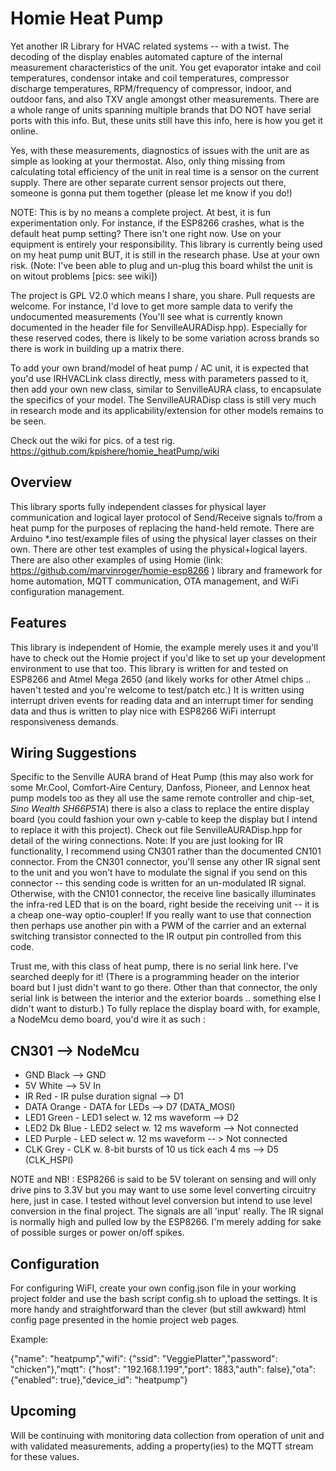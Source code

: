 #  Homie Heat Pump

Yet another IR Library for HVAC related systems -- with a twist.  The decoding of the display enables automated capture of the internal measurement characteristics of the unit.  You get evaporator intake and coil temperatures, condensor intake and coil temperatures, compressor discharge temperatures, RPM/frequency of compressor, indoor, and outdoor fans, and also TXV angle amongst other measurements.  There are a whole range of units spanning multiple brands that DO NOT have serial ports with this info.  But, these units still have this info, here is how you get it online.

Yes, with these measurements, diagnostics of issues with the unit are as simple as looking at your thermostat.  Also, only thing missing from calculating total efficiency of the unit in real time is a sensor on the current supply.  There are other separate current sensor projects out there, someone is gonna put them together (please let me know if you do!)

NOTE: This is by no means a complete project.  At best, it is fun experimentation only.  For instance, if the ESP8266 crashes, what is the default heat pump setting?  There isn't one right now.  Use on your equipment is entirely your responsibility.  This library is currently being used on my heat pump unit BUT, it is still in the research phase.  Use at your own risk. (Note: I've been able to plug and un-plug this board whilst the unit is on witout problems [pics: see wiki])

The project is GPL V2.0 which means I share, you share.  Pull requests are welcome.  For instance, I'd love to get more sample data to verify the undocumented measurements (You'll see what is currently known documented in the header file for SenvilleAURADisp.hpp).  Especially for these reserved codes, there is likely to be some variation across brands so there is work in building up a matrix there.

To add your own brand/model of heat pump / AC unit, it is expected that you'd use IRHVACLink class directly, mess with parameters passed to it, then add your own new class, similar to SenvilleAURA class, to encapsulate the specifics of your model.  The SenvilleAURADisp class is still very much in research mode and its applicability/extension for other models remains to be seen.

Check out the wiki for pics. of a test rig. https://github.com/kpishere/homie_heatPump/wiki

## Overview

This library sports fully independent classes for physical layer communication and logical layer protocol of Send/Receive signals to/from a heat pump for the purposes of replacing the hand-held remote.  There are Arduino *.ino test/example files of using the physical layer classes on their own.  There are other test examples of using the physical+logical layers.  There are also other examples of using Homie (link: https://github.com/marvinroger/homie-esp8266 ) library and framework for home automation, MQTT communication, OTA management, and WiFi configuration management.

## Features

This library is independent of Homie, the example merely uses it and you'll have to check out the Homie project if you'd like to set up your development environment to use that too.  This library is written for and tested on ESP8266 and Atmel Mega 2650 (and likely works for other Atmel chips .. haven't tested and you're welcome to test/patch etc.)  It is written using interrupt driven events for reading data and an interrupt timer for sending data and thus is written to play nice with ESP8266 WiFi interrupt responsiveness demands.

## Wiring Suggestions

Specific to the Senville AURA brand of Heat Pump (this may also work for some Mr.Cool, Comfort-Aire Century, Danfoss, Pioneer, and Lennox heat pump models too as they all use the same remote controller and chip-set, *Sino Wealth SH66P51A*) there is also a class to replace the entire display board (you could fashion your own y-cable to keep the display but I intend to replace it with this project).  Check out file SenvilleAURADisp.hpp for detail of the wiring connections.  Note: If you are just looking for IR functionality, I recommend using CN301 rather than the documented CN101 connector.  From the CN301 connector, you'll sense any other IR signal sent to the unit and you won't have to modulate the signal if you send on this connector -- this sending code is written for an un-modulated IR signal.  Otherwise, with the CN101 connector, the receive line basically illuminates the infra-red LED that is on the board, right beside the receiving unit -- it is a cheap one-way optio-coupler!  If you really want to use that connection then perhaps use another pin with a PWM of the carrier and an external switching transistor connected to the IR output pin controlled from this code.

Trust me, with this class of heat pump, there is no serial link here.  I've searched deeply for it! (There is a programming header on the interior board but I just didn't want to go there.  Other than that connector, the only serial link is between the interior and the exterior boards .. something else I didn't want to disturb.)  To fully replace the display board with, for example, a NodeMcu demo board, you'd wire it as such :

CN301 --> NodeMcu
--------------------------
*  GND  Black --> GND 
*  5V   White --> 5V In
*  IR   Red - IR pulse duration signal --> D1
*  DATA Orange - DATA for LEDs  --> D7 (DATA_MOSI)
*  LED1 Green - LED1 select w. 12 ms waveform --> D2
*  LED2 Dk Blue - LED2 select w. 12 ms waveform --> Not connected
*  LED  Purple - LED select w. 12 ms waveform -- > Not connected
*  CLK  Grey - CLK w. 8-bit bursts of 10 us tick each 4 ms --> D5 (CLK_HSPI)

NOTE and NB! :  ESP8266 is said to be 5V tolerant on sensing and will only drive pins to 3.3V but you may want to use some level converting circuitry here, just in case.  I tested without level conversion but intend to use level conversion in the final project.  The signals are all 'input' really.  The IR signal is normally high and pulled low by the ESP8266.  I'm merely adding for sake of possible surges or power on/off spikes.

## Configuration

For configuring WiFI, create your own config.json file in your working project folder and use the bash script config.sh to upload the settings.  It is more handy and straightforward than the clever (but still awkward) html config page presented in the homie project web pages.

Example: 

{"name": "heatpump","wifi": {"ssid": "VeggiePlatter","password": "chicken"},"mqtt": {"host": "192.168.1.199","port": 1883,"auth": false},"ota": {"enabled": true},"device_id": "heatpump"}

## Upcoming

Will be continuing with monitoring data collection from operation of unit and with validated measurements, adding a property(ies) to the MQTT stream for these values.
